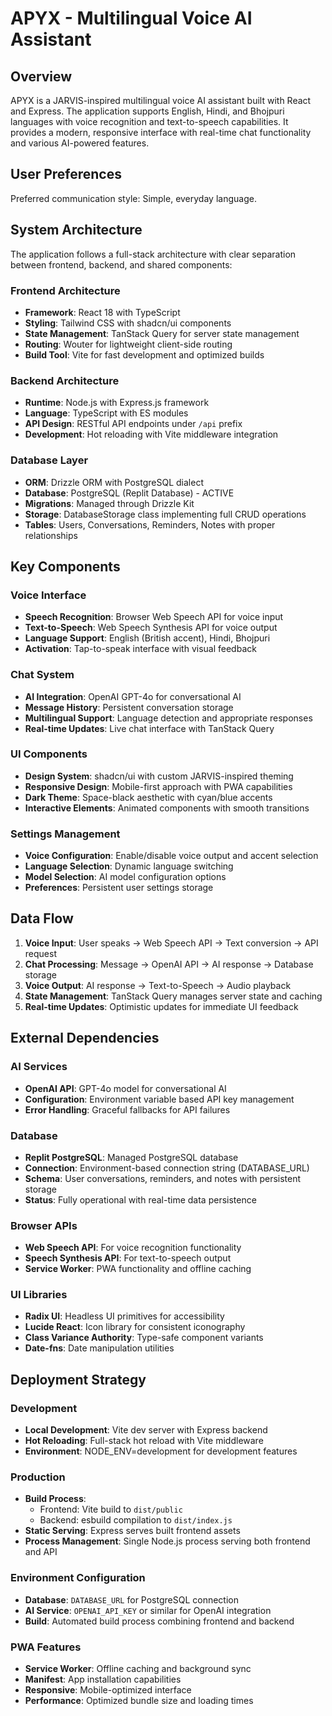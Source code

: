 # APYX - Multilingual Voice AI Assistant

## Overview

APYX is a JARVIS-inspired multilingual voice AI assistant built with React and Express. The application supports English, Hindi, and Bhojpuri languages with voice recognition and text-to-speech capabilities. It provides a modern, responsive interface with real-time chat functionality and various AI-powered features.

## User Preferences

Preferred communication style: Simple, everyday language.

## System Architecture

The application follows a full-stack architecture with clear separation between frontend, backend, and shared components:

### Frontend Architecture
- **Framework**: React 18 with TypeScript
- **Styling**: Tailwind CSS with shadcn/ui components
- **State Management**: TanStack Query for server state management
- **Routing**: Wouter for lightweight client-side routing
- **Build Tool**: Vite for fast development and optimized builds

### Backend Architecture
- **Runtime**: Node.js with Express.js framework
- **Language**: TypeScript with ES modules
- **API Design**: RESTful API endpoints under `/api` prefix
- **Development**: Hot reloading with Vite middleware integration

### Database Layer
- **ORM**: Drizzle ORM with PostgreSQL dialect
- **Database**: PostgreSQL (Replit Database) - ACTIVE
- **Migrations**: Managed through Drizzle Kit
- **Storage**: DatabaseStorage class implementing full CRUD operations
- **Tables**: Users, Conversations, Reminders, Notes with proper relationships

## Key Components

### Voice Interface
- **Speech Recognition**: Browser Web Speech API for voice input
- **Text-to-Speech**: Web Speech Synthesis API for voice output
- **Language Support**: English (British accent), Hindi, Bhojpuri
- **Activation**: Tap-to-speak interface with visual feedback

### Chat System
- **AI Integration**: OpenAI GPT-4o for conversational AI
- **Message History**: Persistent conversation storage
- **Multilingual Support**: Language detection and appropriate responses
- **Real-time Updates**: Live chat interface with TanStack Query

### UI Components
- **Design System**: shadcn/ui with custom JARVIS-inspired theming
- **Responsive Design**: Mobile-first approach with PWA capabilities
- **Dark Theme**: Space-black aesthetic with cyan/blue accents
- **Interactive Elements**: Animated components with smooth transitions

### Settings Management
- **Voice Configuration**: Enable/disable voice output and accent selection
- **Language Selection**: Dynamic language switching
- **Model Selection**: AI model configuration options
- **Preferences**: Persistent user settings storage

## Data Flow

1. **Voice Input**: User speaks → Web Speech API → Text conversion → API request
2. **Chat Processing**: Message → OpenAI API → AI response → Database storage
3. **Voice Output**: AI response → Text-to-Speech → Audio playback
4. **State Management**: TanStack Query manages server state and caching
5. **Real-time Updates**: Optimistic updates for immediate UI feedback

## External Dependencies

### AI Services
- **OpenAI API**: GPT-4o model for conversational AI
- **Configuration**: Environment variable based API key management
- **Error Handling**: Graceful fallbacks for API failures

### Database
- **Replit PostgreSQL**: Managed PostgreSQL database
- **Connection**: Environment-based connection string (DATABASE_URL)
- **Schema**: User conversations, reminders, and notes with persistent storage
- **Status**: Fully operational with real-time data persistence

### Browser APIs
- **Web Speech API**: For voice recognition functionality
- **Speech Synthesis API**: For text-to-speech output
- **Service Worker**: PWA functionality and offline caching

### UI Libraries
- **Radix UI**: Headless UI primitives for accessibility
- **Lucide React**: Icon library for consistent iconography
- **Class Variance Authority**: Type-safe component variants
- **Date-fns**: Date manipulation utilities

## Deployment Strategy

### Development
- **Local Development**: Vite dev server with Express backend
- **Hot Reloading**: Full-stack hot reload with Vite middleware
- **Environment**: NODE_ENV=development for development features

### Production
- **Build Process**: 
  - Frontend: Vite build to `dist/public`
  - Backend: esbuild compilation to `dist/index.js`
- **Static Serving**: Express serves built frontend assets
- **Process Management**: Single Node.js process serving both frontend and API

### Environment Configuration
- **Database**: `DATABASE_URL` for PostgreSQL connection
- **AI Service**: `OPENAI_API_KEY` or similar for OpenAI integration
- **Build**: Automated build process combining frontend and backend

### PWA Features
- **Service Worker**: Offline caching and background sync
- **Manifest**: App installation capabilities
- **Responsive**: Mobile-optimized interface
- **Performance**: Optimized bundle size and loading times